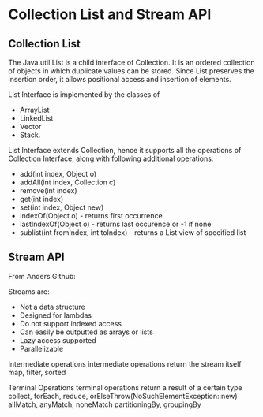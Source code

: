 # Collection List and Stream API


## Collection List

The Java.util.List is a child interface of Collection. 
It is an ordered collection of objects in which duplicate values can be stored. 
Since List preserves the insertion order, it allows positional access and insertion of elements. 

List Interface is implemented by the classes of 
-   ArrayList 
-   LinkedList 
-   Vector 
-   Stack.

List Interface extends Collection, hence it supports all the operations of Collection Interface, 
along with following additional operations:
-   add(int index, Object o)
-   addAll(int index, Collection c)
-   remove(int index)
-   get(int index)
-   set(int index, Object new)
-   indexOf(Object o)                   - returns first occurrence
-   lastIndexOf(Object o)               - returns last occurence or -1 if none
-   sublist(int fromIndex, int toIndex) - returns a List view of specified list


## Stream API

From Anders Github:

Streams are:
-   Not a data structure
-   Designed for lambdas
-   Do not support indexed access
-   Can easily be outputted as arrays or lists
-   Lazy access supported
-   Parallelizable


Intermediate operations
    intermediate operations return the stream itself
map, filter, sorted

Terminal Operations
        terminal operations return a result of a certain type
collect, forEach, reduce, orElseThrow(NoSuchElementException::new)
allMatch, anyMatch, noneMatch
partitioningBy, groupingBy

